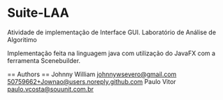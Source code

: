 # Suite-LAA
Atividade de implementação de Interface GUI. Laboratório de Análise de Algoritimo

Implementação feita na linguagem java com utilização do JavaFX com a ferramenta Scenebuilder.

== Authors ==
Johnny William <johnnywsevero@gmail.com> <50759662+Jownao@users.noreply.github.com>
Paulo Vitor <paulo.vcosta@souunit.com.br>
